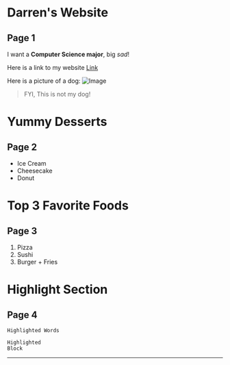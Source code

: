 # Darren's Website
## Page 1

I want a **Computer Science major**, big *sad*!

Here is a link to my website [Link](https://www.chess.com/)

Here is a picture of a dog:
![Image](https://hips.hearstapps.com/hmg-prod.s3.amazonaws.com/images/dog-puppy-on-garden-royalty-free-image-1586966191.jpg?crop=1.00xw:0.669xh;0,0.190xh&resize=1200:*)
> FYI, This is not my dog!

# Yummy Desserts
## Page 2

* Ice Cream
* Cheesecake
* Donut

# Top 3 Favorite Foods
## Page 3

1. Pizza
2. Sushi
3. Burger + Fries

# Highlight Section
## Page 4

`Highlighted Words`


```
Highlighted
Block
```

---
